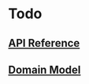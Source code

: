 # Todo

## [API Reference](./src/main/asciidoc/index.adoc)

## [Domain Model](./docs/domain-model.puml)